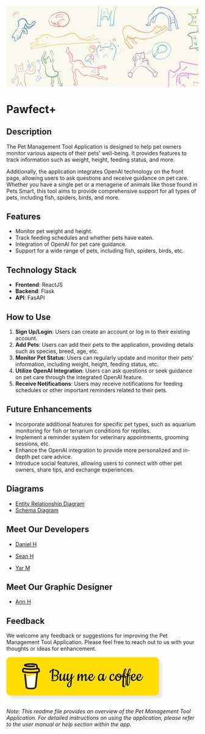 ![](./public_assets/cats.jpg)

# Pawfect+

## Description

The Pet Management Tool Application is designed to help pet owners monitor various aspects of their pets' well-being. It provides features to track information such as weight, height, feeding status, and more.

Additionally, the application integrates OpenAI technology on the front page, allowing users to ask questions and receive guidance on pet care. Whether you have a single pet or a menagerie of animals like those found in Pets Smart, this tool aims to provide comprehensive support for all types of pets, including fish, spiders, birds, and more.

## Features

- Monitor pet weight and height.
- Track feeding schedules and whether pets have eaten.
- Integration of OpenAI for pet care guidance.
- Support for a wide range of pets, including fish, spiders, birds, etc.

## Technology Stack

- **Frontend**: ReactJS
- **Backend**: Flask
- **API**: FasAPI

## How to Use

1. **Sign Up/Login**: Users can create an account or log in to their existing account.
2. **Add Pets**: Users can add their pets to the application, providing details such as species, breed, age, etc.
3. **Monitor Pet Status**: Users can regularly update and monitor their pets' information, including weight, height, feeding status, etc.
4. **Utilize OpenAI Integration**: Users can ask questions or seek guidance on pet care through the integrated OpenAI feature.
5. **Receive Notifications**: Users may receive notifications for feeding schedules or other important reminders related to their pets.

## Future Enhancements

- Incorporate additional features for specific pet types, such as aquarium monitoring for fish or terrarium conditions for reptiles.
- Implement a reminder system for veterinary appointments, grooming sessions, etc.
- Enhance the OpenAI integration to provide more personalized and in-depth pet care advice.
- Introduce social features, allowing users to connect with other pet owners, share tips, and exchange experiences.

## Diagrams

- [Entity Relationship Diagram](./design_diagrams/pet_management_system_entity_relationship_diagram.drawio.pdf)
- [Schema Diagram](./design_diagrams/pet_management_system_schema_diagram.drawio.pdf)

## Meet Our Developers

- [Daniel H](https://github.com/dh0169)

- [Sean H](https://github.com/ShangchenHsieh)

- [Yar M](https://github.com/khmorad)

## Meet Our Graphic Designer

- [Ann H](https://www.instagram.com/collis.ou_l?igsh=MzRlODBiNWFlZA==)

## Feedback

We welcome any feedback or suggestions for improving the Pet Management Tool Application. Please feel free to reach out to us with your thoughts or ideas for enhancement.

[![Support Us](./public_assets/buy_me_a_coffee.jpg)](https://www.paypal.com/paypalme/buyseanacoffee)

_Note: This readme file provides an overview of the Pet Management Tool Application. For detailed instructions on using the application, please refer to the user manual or help section within the app._
